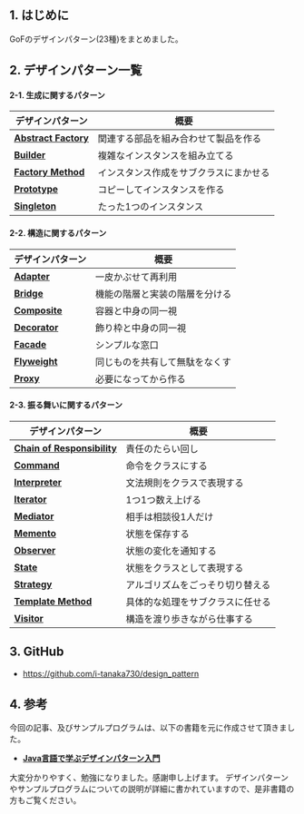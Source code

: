 ## 1. はじめに
GoFのデザインパターン(23種)をまとめました。

## 2. デザインパターン一覧
#### 2-1. 生成に関するパターン
| デザインパターン        |概要|
|-------------------------|----|
|[**Abstract Factory**](https://github.com/i-tanaka730/design_pattern/blob/master/docs/デザインパターン%20～Abstract%20Factory～.md)         |関連する部品を組み合わせて製品を作る|
|[**Builder**](https://github.com/i-tanaka730/design_pattern/blob/master/docs/デザインパターン%20～Builder～.md)                  |複雑なインスタンスを組み立てる|
|[**Factory Method**](https://github.com/i-tanaka730/design_pattern/blob/master/docs/デザインパターン%20～Factory%20Method～.md)           |インスタンス作成をサブクラスにまかせる|
|[**Prototype**](https://github.com/i-tanaka730/design_pattern/blob/master/docs/デザインパターン%20～Prototype～.md)                |コピーしてインスタンスを作る|
|[**Singleton**](https://github.com/i-tanaka730/design_pattern/blob/master/docs/デザインパターン%20～Singleton～.md)                |たった1つのインスタンス|

#### 2-2. 構造に関するパターン
| デザインパターン        |概要|
|-------------------------|----|
|[**Adapter**](https://github.com/i-tanaka730/design_pattern/blob/master/docs/デザインパターン%20～Adapter～.md)                  |一皮かぶせて再利用    |
|[**Bridge**](https://github.com/i-tanaka730/design_pattern/blob/master/docs/デザインパターン%20～Bridge～.md)                   |機能の階層と実装の階層を分ける    |
|[**Composite**](https://github.com/i-tanaka730/design_pattern/blob/master/docs/デザインパターン%20～Composite～.md)                |容器と中身の同一視    |
|[**Decorator**](https://github.com/i-tanaka730/design_pattern/blob/master/docs/デザインパターン%20～Decorator～.md)                |飾り枠と中身の同一視    |
|[**Facade**](https://github.com/i-tanaka730/design_pattern/blob/master/docs/デザインパターン%20～Facade～.md)                   |シンプルな窓口    |
|[**Flyweight**](https://github.com/i-tanaka730/design_pattern/blob/master/docs/デザインパターン%20～Flyweight～.md)                |同じものを共有して無駄をなくす    |
|[**Proxy**](https://github.com/i-tanaka730/design_pattern/blob/master/docs/デザインパターン%20～Proxy～.md)                    |必要になってから作る    |

#### 2-3. 振る舞いに関するパターン
| デザインパターン        |概要|
|-------------------------|----|
|[**Chain of Responsibility**](https://qiita.com/i-tanaka730/items/073c106c58d7c74c1706)  |責任のたらい回し    |
|[**Command**](https://qiita.com/i-tanaka730/items/6f8c3423eda95c230f3b)                  |命令をクラスにする|
|[**Interpreter**](https://qiita.com/i-tanaka730/items/adf5090cdbfd55cbc9b5)              |文法規則をクラスで表現する    |
|[**Iterator**](https://qiita.com/i-tanaka730/items/7c178409a4d5c1e4e42b)                 |1つ1つ数え上げる    |
|[**Mediator**](https://qiita.com/i-tanaka730/items/9f96d28d32ab3c9099d9)                 |相手は相談役1人だけ    |
|[**Memento**](https://qiita.com/i-tanaka730/items/c664aeec431da492f5de)                  |状態を保存する    |
|[**Observer**](https://qiita.com/i-tanaka730/items/b69cd773d81e044a2ec9)                 |状態の変化を通知する    |
|[**State**](https://qiita.com/i-tanaka730/items/49ee4e3daa3aeaf6e0b5)                    |状態をクラスとして表現する    |
|[**Strategy**](https://qiita.com/i-tanaka730/items/4d00c884b7ce1594f42a)                 |アルゴリズムをごっそり切り替える    |
|[**Template Method**](https://qiita.com/i-tanaka730/items/dbeb82ac44c031fe8df9)          |具体的な処理をサブクラスに任せる    |
|[**Visitor**](https://qiita.com/i-tanaka730/items/2e2d4fac2075b3e45ef7)                  |構造を渡り歩きながら仕事する    |

## 3. GitHub
- https://github.com/i-tanaka730/design_pattern

## 4. 参考
今回の記事、及びサンプルプログラムは、以下の書籍を元に作成させて頂きました。

- [**Java言語で学ぶデザインパターン入門**](
https://www.amazon.co.jp/%E5%A2%97%E8%A3%9C%E6%94%B9%E8%A8%82%E7%89%88Java%E8%A8%80%E8%AA%9E%E3%81%A7%E5%AD%A6%E3%81%B6%E3%83%87%E3%82%B6%E3%82%A4%E3%83%B3%E3%83%91%E3%82%BF%E3%83%BC%E3%83%B3%E5%85%A5%E9%96%80-%E7%B5%90%E5%9F%8E-%E6%B5%A9/dp/4797327030/ref=sr_1_1?ie=UTF8&qid=1549628781)

大変分かりやすく、勉強になりました。感謝申し上げます。
デザインパターンやサンプルプログラムについての説明が詳細に書かれていますので、是非書籍の方もご覧ください。
